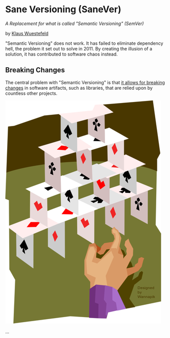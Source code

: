 # Sane Versioning (SaneVer)
*A Replacement for what is called "Semantic Versioning" (SemVer)*

by [Klaus Wuestefeld](https://github.com/klauswuestefeld)

"Semantic Versioning" does not work. It has failed to eliminate dependency hell, the problem it set out to solve in 2011. By creating the illusion of a solution, it has contributed to software chaos instead.

## Breaking Changes

The central problem with "Semantic Versioning" is that [it allows for breaking changes](https://stackoverflow.com/questions/41185023/what-exactly-is-considered-a-breaking-change-to-a-library-crate) in software artifacts, such as libraries, that are relied upon by countless other projects.

[!["Vector Illustration of House of Playing Cards Built on Shaky Foundation About to Collapse" Designed by Wannapik](/assets/sanever/castle-of-cards.png)](https://www.wannapik.com/vectors/18642)

...


